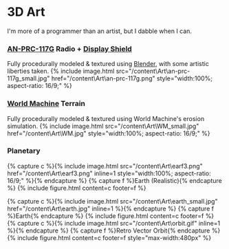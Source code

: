 <head>
    <link rel="stylesheet" href="/index.css">
</head>

# 3D Art
I'm more of a programmer than an artist, but I dabble when I can.
### [AN-PRC-117G](content\Art\AN-PRC-117-Harris-Falcon-3.jpg) Radio + [Display Shield](content\Art\AN-PRC-117G_FALCON_III_shield.jpg)
Fully procedurally modeled & textured using [Blender](https://www.blender.org/features/), with some artistic liberties taken.
{% include image.html src="/content\Art\an-prc-117g_small.jpg" href="/content\Art\an-prc-117g.png" style="width:100%; aspect-ratio: 16/9;" %}
### [World Machine](https://www.world-machine.com/ "www.world-machine.com") Terrain
Fully procedurally modeled & textured using World Machine's erosion simulation.
{% include image.html src="/content\Art\WM_small.jpg" href="/content\Art\WM.jpg" style="width:100%; aspect-ratio: 16/9;" %}
### Planetary
{% capture c %}{% include image.html src="/content\Art\earf3.png" href="/content\Art\earf3.png" inline=1 style="width:100%; aspect-ratio: 16/9;" %}{% endcapture %}
{% capture f %}Earth (Realistic){% endcapture %}
{% include figure.html content=c footer=f %}
<div style="display:flex; flex-wrap:wrap; justify-content:space-between">
	<div style="margin:auto; margin-top:0px;">
		{% capture c %}{% include image.html src="/content\Art\earth_small.jpg" href="/content\Art\earth.jpg" inline=1 %}{% endcapture %}
		{% capture f %}Earth{% endcapture %}
		{% include figure.html content=c footer=f %}
	</div>
	<div style="width:max-content; margin:auto; margin-top:0px">
		{% capture c %}{% include image.html src="/content\Art\orbit.gif" inline=1 %}{% endcapture %}
		{% capture f %}Retro Vector Orbit{% endcapture %}
		{% include figure.html content=c footer=f style="max-width:480px" %}
	</div>
</div>